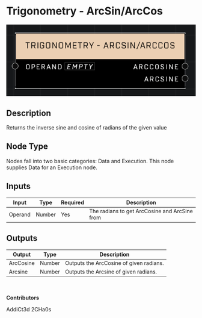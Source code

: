 # Trigonometry - ArcSin/ArcCos
![](../../../.gitbook/assets/trigonometry-arcsin-arccos.png)
## Description
Returns the inverse sine and cosine of radians of the given value

## Node Type
Nodes fall into two basic categories: Data and Execution. This node supplies Data for an Execution node.

## Inputs
| Input | Type | Required | Description |
|------------------|------------------|----------|--------------------------------------------------------------|
| Operand | Number | Yes | The radians to get ArcCosine and ArcSine from |

## Outputs
| Output | Type | Description |
|------------------|------------------|--------------------------------------------------------------|
| ArcCosine | Number | Outputs the ArcCosine of given radians. |
| Arcsine | Number | Outputs the Arcsine of given radians. |


\
\
**Contributors**

AddiCt3d 2CHa0s
